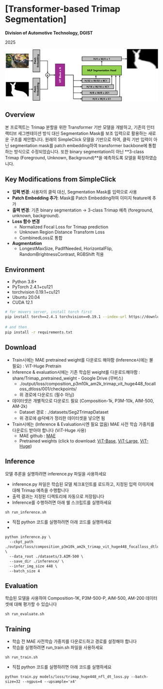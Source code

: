 # [Transformer-based Trimap Segmentation]

**Division of Automotive Technology, DGIST**

2025

<p align="center">
  <img src="./assets/network.png" alt="drawing", width="650"/>
</p>

## Overview

본 프로젝트는 Trimap 분할을 위한 Transformer 기반 모델을 개발하고, 기존의 인터랙티브 세그멘테이션 방식 대신 Segmentation Mask를 보조 입력으로 활용하는 새로운 구조를 제안합니다.
원래의 SimpleClick 모델을 기반으로 하여, 클릭 기반 입력이 아닌 segmentation mask를 patch embedding하여 transformer backbone에 통합하는 방식으로 수정되었습니다. 또한 binary segmentation이 아닌 **3-class Trimap (Foreground, Unknown, Background)**을 예측하도록 모델을 확장하였습니다.

## Key Modifications from SimpleClick
-	**입력 변경**: 사용자의 클릭 대신, Segmentation Mask를 입력으로 사용
-	**Patch Embedding 추가**: Mask를 Patch Embedding하여 이미지 feature에 추가
-	**출력 변경**: 기존 binary segmentation → 3-class Trimap 예측 (foreground, unknown, background).
-	**Loss 함수 변경**
    - Normalized Focal Loss for Trimap prediction
    -	Unknown Region Distance Transform Loss
    -	CombinedLoss로 통합
-	**Augmentation**
    -	LongestMaxSize, PadIfNeeded, HorizontalFlip, RandomBrightnessContrast, RGBShift 적용

## Environment
-	Python 3.8+
-	PyTorch 2.4.1+cu121
-	torchvision 0.19.1+cu121
-	Ubuntu 20.04
-	CUDA 12.1

```bash
# for movers server, install torch first
pip install torch==2.4.1 torchvision==0.19.1 --index-url https://download.pytorch.org/whl/cu121

# and then
pip install -r requirements.txt
```

## Download
-	Train시에는 MAE pretrained weight를 다운로드 해야함 (Inference시에는 불 필요) : ViT-Huge Pretrain
-	Inference & evaluation시에는 기존 학습된 weight를 다운로드해야함 : share/Trimap_pretrained_weight - Google Drive (무버스)
    - ./output/loss/composition_p3m10k_am2k_trimap_vit_huge448_focalloss_dtloss/001/checkpoints/
    -	위 경로에 다운로드 (필수 아님)
-	데이터셋은 개별적으로 다운로드 필요 (Composition-1k, P3M-10k, AIM-500, AM-2k)
    -	Dataset 경로 : ./datasets/Seg2TrimapDataset
    -	위 경로에 @덕배가 정리한 데이터셋을 넣으면 됨
-	Train시에는 (Inference & Evaluation시엔 필요 없음) MAE 사전 학습 가중치를 다운로드 받아야 합니다 (ViT-Huge 사용)
    - MAE github : [MAE](https://github.com/facebookresearch/mae) 
    - Pretrained weights (click to download: [ViT-Base](https://dl.fbaipublicfiles.com/mae/pretrain/mae_pretrain_vit_base.pth), [ViT-Large](https://dl.fbaipublicfiles.com/mae/pretrain/mae_pretrain_vit_large.pth), [ViT-Huge](https://dl.fbaipublicfiles.com/mae/pretrain/mae_pretrain_vit_huge.pth))


## Inference

모델 추론을 실행하려면 inference.py 파일을 사용하세요
-	inference.py 파일은 학습된 모델 체크포인트를 로드하고, 지정된 입력 이미지에 대해 Trimap 예측을 수행합니다
-	출력 결과는 지정된 디렉토리에 자동으로 저장됩니다
- Inference를 수행하려면 아래 쉘 스크립트를 실행하세요
```
sh run_inference.sh
```

-	직접 python 코드를 실행하려면 아래 코드를 실행하세요
- 
```
python inference.py \
  --ckpt_path ./output/loss/composition_p3m10k_am2k_trimap_vit_huge448_focalloss_dtloss/001/checkpoints/020.pth \
  --data_root ./datasets/3.AIM-500 \
  --save_dir ./inference/ \
  --infer_img_size 448 \
  --batch_size 4
```

## Evaluation

학습된 모델을 사용하여 Composition-1K, P3M-500-P, AIM-500, AM-200 데이터셋에 대해 평가할 수 있습니다
```
sh run_evaluate.sh
```

## Training

-	학습 전 MAE 사전학습 가중치를 다운로드하고 경로를 설정해야 합니다
-	학습을 실행하려면 run_train.sh 파일을 사용하세요

```
sh run_train.sh
```
-	직접 python 코드를 실행하려면 아래 코드를 실행하세요
```
python train.py models/loss/trimap_huge448_nfl_dt_loss.py --batch-size=32 --ngpus=4 --upsample='x4'
```